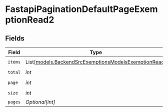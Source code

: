 # FastapiPaginationDefaultPageExemptionRead2


## Fields

| Field                                                                                                        | Type                                                                                                         | Required                                                                                                     | Description                                                                                                  |
| ------------------------------------------------------------------------------------------------------------ | ------------------------------------------------------------------------------------------------------------ | ------------------------------------------------------------------------------------------------------------ | ------------------------------------------------------------------------------------------------------------ |
| `items`                                                                                                      | List[[models.BackendSrcExemptionsModelsExemptionRead](../models/backendsrcexemptionsmodelsexemptionread.md)] | :heavy_check_mark:                                                                                           | N/A                                                                                                          |
| `total`                                                                                                      | *int*                                                                                                        | :heavy_check_mark:                                                                                           | N/A                                                                                                          |
| `page`                                                                                                       | *int*                                                                                                        | :heavy_check_mark:                                                                                           | N/A                                                                                                          |
| `size`                                                                                                       | *int*                                                                                                        | :heavy_check_mark:                                                                                           | N/A                                                                                                          |
| `pages`                                                                                                      | *Optional[int]*                                                                                              | :heavy_minus_sign:                                                                                           | N/A                                                                                                          |